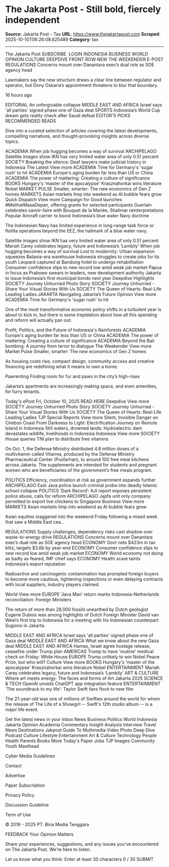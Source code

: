 # The Jakarta Post - Still bold, fiercely independent

**Source**: Jakarta Post - Tax
**URL**: https://www.thejakartapost.com
**Scraped**: 2025-10-10T06:26:08.625489
**Category**: tax

---

The Jakarta Post
SUBSCRIBE
  LOGIN
INDONESIA
BUSINESS
WORLD
OPINION
CULTURE
DEEPDIVE
FRONT ROW
NEW
THE WEEKENDER
E-POST
REGULATIONS
Concerns mount over Danantara exec’s dual role as SOE agency head

Lawmakers say the new structure draws a clear line between regulator and operator, but Dony Oskaria’s appointment threatens to blur that boundary.

16 hours ago

EDITORIAL
An unforgivable collapse
MIDDLE EAST AND AFRICA
Israel says 'all parties' signed phase one of Gaza deal
SPORTS
Indonesia’s World Cup dream gets reality check after Saudi defeat
EDITOR'S PICKS
RECOMMENDED READS

Dive into a curated selection of articles covering the latest developments, compelling narratives, and thought-provoking insights across diverse topics.

ACADEMIA
When job hugging becomes a way of survival
ARCHIPELAGO
Satellite images show IKN has very limited water area of only 0.51 percent
SOCIETY
Breaking the silence: Deaf lawyers make judicial history in Indonesia
The Latest
View more 
ACADEMIA
Time for Germany's 'sugar rush' to hit
ACADEMIA
Europe's aging burden far less than US or China
ACADEMIA
The power of mattering: Creating a culture of significance
BOOKS
Hungary's 'master of the apocalypse' Krasznahorkai wins literature Nobel
MARKET PULSE
Smaller, smarter: The new economics of Gen Z homes
MARKETS
Asian markets limp into weekend as AI bubble fears grow
Quick Dispatch
View more 
Campaign for Good launches #MelihatMasaDepan, offering grants for selected participants
Guerlain celebrates savoir-faire with Bouquet de la Mariée, Shalimar reinterpretations
Popular
Aircraft carrier to boost Indonesia’s blue water Navy doctrine

The Indonesian Navy has limited experience in long-range task force or flotilla operations beyond the EEZ, the hallmark of a blue water navy.

Satellite images show IKN has very limited water area of only 0.51 percent
Mariah Carey celebrates legacy, future and Indonesia’s ‘Lambily’
When job hugging becomes a way of survival
Lost to modernity: Urban expansion squeezes Batavia-era warehouse
Indonesia struggles to create jobs for its youth
Leopard captured at Bandung hotel to undergo rehabilitation
Consumer confidence slips to new record low amid weak job market
Papua in focus as Prabowo swears in leaders, new development authority
Jakarta to issue Indonesia’s first municipal bonds next year
Deepdive Highlights
SOCIETY
Journey Unhurried Photo Story
SOCIETY
Journey Unhurried - Share Your Visual Stories With Us
SOCIETY
The Queen of Hearts: Real-Life Leading Ladies
JAKARTA
Navigating Jakarta’s Future
Opinion
View more 
ACADEMIA
Time for Germany's 'sugar rush' to hit

One of the most transformative economic policy shifts in a turbulent year is about to kick in, but there is some trepidation about how all this spending and reform will actually pan out.

Profit, Politics, and the Future of Indonesia's Rainforests
ACADEMIA
Europe's aging burden far less than US or China
ACADEMIA
The power of mattering: Creating a culture of significance
ACADEMIA
Beyond the Bali bombing: A journey from terror to dialogue
The Weekender
View more 
Market Pulse
Smaller, smarter: The new economics of Gen Z homes

As housing costs rise, compact design, community access and creative financing are redefining what it means to own a home.

Pawrenting
Finding room for fur and paws in the city’s high-rises

Jakarta’s apartments are increasingly making space, and even amenities, for furry tenants.  

Today's ePost
Fri, October 10, 2025
READ HERE
Deepdive
View more 
SOCIETY
Journey Unhurried Photo Story
SOCIETY
Journey Unhurried - Share Your Visual Stories With Us
SOCIETY
The Queen of Hearts: Real-Life Leading Ladies
TJP Special Reports
View more 
Silent, Invisible Danger on Cirebon Coast
From Darkness to Light: Electrification Journey on Remote Island in Indonesia
Still waters, drowned lands: Hydroelectric dam devastates wildlife, livelihoods in Indonesia
Indonesia
View more 
SOCIETY
House queries TNI plan to distribute free vitamins

On Oct. 1, the Defense Ministry distributed 4.8 million doses of a multivitamin called Vitarma, produced by the Defense Ministry Pharmaceutical Center (Pusfarhan), to around 100 free meal kitchens across Jakarta. The supplements are intended for students and pregnant women who are beneficiaries of the government’s free meals program.

POLITICS
Efficiency, coordination at risk as government expands further
ARCHIPELAGO
East Java police launch criminal probe into deadly Islamic school collapse
POLITICS
‘Dark Record’: AJI report exposes persistent police abuse, calls for reform
ARCHIPELAGO
Japfa unit only company permitted to export live chickens to Singapore
Business
View more 
MARKETS
Asian markets limp into weekend as AI bubble fears grow

Asian equities staggered into the weekend Friday following a mixed week that saw a Middle East cea...

REGULATIONS
Supply challenges, dependency risks cast shadow over waste-to-energy drive
REGULATIONS
Concerns mount over Danantara exec’s dual role as SOE agency head
ECONOMY
Govt nets $423m in tax blitz, targets $3.6b by year-end
ECONOMY
Consumer confidence slips to new record low amid weak job market
ECONOMY
World economy not doing as badly as feared, IMF chief says
ECONOMY
Health scare taints Indonesia’s export reputation

Radioactive and carcinogenic contamination has prompted foreign buyers to become more cautious, tightening inspections or even delaying contracts with local suppliers, industry players claimed.

World
View more 
EUROPE
‘Java Man’ return marks Indonesia-Netherlands reconciliation: Foreign Ministers

The return of more than 28,000 fossils unearthed by Dutch geologist Eugene Dubois was among highlights of Dutch Foreign Minister David van Weel’s first trip to Indonesia for a meeting with his Indonesian counterpart Sugiono in Jakarta.

MIDDLE EAST AND AFRICA
Israel says 'all parties' signed phase one of Gaza deal
MIDDLE EAST AND AFRICA
What we know about the new Gaza deal
MIDDLE EAST AND AFRICA
Hamas, Israel agree hostage release, ceasefire under Trump plan
AMERICAS
Trump to have 'routine' medical check on Friday: White House
EUROPE
Trump unlikely to win Nobel Peace Prize, but who will?
Culture
View more 
BOOKS
Hungary's 'master of the apocalypse' Krasznahorkai wins literature Nobel
ENTERTAINMENT
Mariah Carey celebrates legacy, future and Indonesia’s ‘Lambily’
ART & CULTURE
Where art meets energy: The faces and forms of Art Jakarta 2025
SCIENCE & TECH
OpenAI unveils ChatGPT app integration feature
ENTERTAINMENT
'The soundtrack to my life': Taylor Swift fans flock to new film

The 21-year-old was one of millions of Swifties around the world for whom the release of The Life of a Showgirl -- Swift's 12th studio album -- is a major life event.

 
Get the latest news in your inbox
News
Business
Politics
World
Indonesia
Jakarta
Opinion
Academia
Commentary
Insight
Analysis
Interview
Travel
News
Destinations
Jakpost Guide To
Multimedia
Video
Photo
Deep Dive
Podcast
Culture
Lifestyle
Entertainment
Art & Culture
Technology
People
Health
Parents
Books
More
Today's Paper
Jobs
TJP Images
Community
Youth
Masthead
 
Cyber Media Guidelines
 
Contact
 
Advertise
 
Paper Subscription
 
Privacy Policy
 
Discussion Guideline
 
Term of Use

© 2016 - 2025 PT. Bina Media Tenggara

FEEDBACK
Your Opinion Matters

Share your experiences, suggestions, and any issues you've encountered on The Jakarta Post. We're here to listen.

Let us know what you think:
Enter at least 30 characters
0 / 30
SUBMIT
